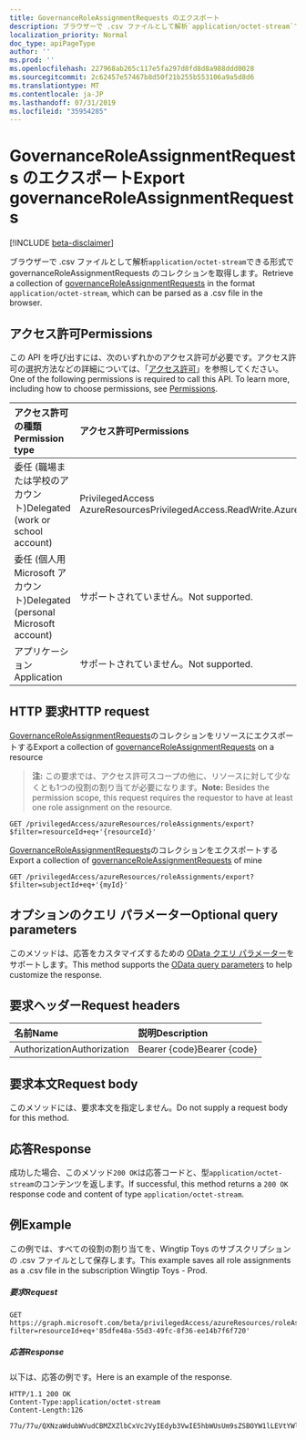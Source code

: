 ```yaml
---
title: GovernanceRoleAssignmentRequests のエクスポート
description: ブラウザーで .csv ファイルとして解析`application/octet-stream`できる形式で governanceRoleAssignmentRequests のコレクションを取得します。
localization_priority: Normal
doc_type: apiPageType
author: ''
ms.prod: ''
ms.openlocfilehash: 227968ab265c117e5fa297d8fd8d8a988ddd0028
ms.sourcegitcommit: 2c62457e57467b8d50f21b255b553106a9a5d8d6
ms.translationtype: MT
ms.contentlocale: ja-JP
ms.lasthandoff: 07/31/2019
ms.locfileid: "35954285"
---
```

# <a name="export-governanceroleassignmentrequests"></a><span data-ttu-id="79fad-103">GovernanceRoleAssignmentRequests のエクスポート</span><span class="sxs-lookup"><span data-stu-id="79fad-103">Export governanceRoleAssignmentRequests</span></span>

[!INCLUDE [beta-disclaimer](../../includes/beta-disclaimer.md)]

<span data-ttu-id="79fad-104">ブラウザーで .csv ファイル[](../resources/governanceroleassignmentrequest.md)として解析`application/octet-stream`できる形式で governanceRoleAssignmentRequests のコレクションを取得します。</span><span class="sxs-lookup"><span data-stu-id="79fad-104">Retrieve a collection of [governanceRoleAssignmentRequests](../resources/governanceroleassignmentrequest.md) in the format `application/octet-stream`, which can be parsed as a .csv file in the browser.</span></span>

## <a name="permissions"></a><span data-ttu-id="79fad-105">アクセス許可</span><span class="sxs-lookup"><span data-stu-id="79fad-105">Permissions</span></span>
<span data-ttu-id="79fad-p101">この API を呼び出すには、次のいずれかのアクセス許可が必要です。アクセス許可の選択方法などの詳細については、「[アクセス許可](/graph/permissions-reference)」を参照してください。</span><span class="sxs-lookup"><span data-stu-id="79fad-p101">One of the following permissions is required to call this API. To learn more, including how to choose permissions, see [Permissions](/graph/permissions-reference).</span></span>

|<span data-ttu-id="79fad-108">アクセス許可の種類</span><span class="sxs-lookup"><span data-stu-id="79fad-108">Permission type</span></span>      | <span data-ttu-id="79fad-109">アクセス許可</span><span class="sxs-lookup"><span data-stu-id="79fad-109">Permissions</span></span>              |
|:--------------------|:---------------------------------------------------------|
|<span data-ttu-id="79fad-110">委任 (職場または学校のアカウント)</span><span class="sxs-lookup"><span data-stu-id="79fad-110">Delegated (work or school account)</span></span> | <span data-ttu-id="79fad-111">PrivilegedAccess AzureResources</span><span class="sxs-lookup"><span data-stu-id="79fad-111">PrivilegedAccess.ReadWrite.AzureResources</span></span>  |
|<span data-ttu-id="79fad-112">委任 (個人用 Microsoft アカウント)</span><span class="sxs-lookup"><span data-stu-id="79fad-112">Delegated (personal Microsoft account)</span></span> | <span data-ttu-id="79fad-113">サポートされていません。</span><span class="sxs-lookup"><span data-stu-id="79fad-113">Not supported.</span></span>    |
|<span data-ttu-id="79fad-114">アプリケーション</span><span class="sxs-lookup"><span data-stu-id="79fad-114">Application</span></span> | <span data-ttu-id="79fad-115">サポートされていません。</span><span class="sxs-lookup"><span data-stu-id="79fad-115">Not supported.</span></span> |


## <a name="http-request"></a><span data-ttu-id="79fad-116">HTTP 要求</span><span class="sxs-lookup"><span data-stu-id="79fad-116">HTTP request</span></span>
<!-- { "blockType": "ignored" } -->
<span data-ttu-id="79fad-117">[GovernanceRoleAssignmentRequests](../resources/governanceroleassignmentrequest.md)のコレクションをリソースにエクスポートする</span><span class="sxs-lookup"><span data-stu-id="79fad-117">Export a collection of [governanceRoleAssignmentRequests](../resources/governanceroleassignmentrequest.md) on a resource</span></span>
    
><span data-ttu-id="79fad-118">**注:** この要求では、アクセス許可スコープの他に、リソースに対して少なくとも1つの役割の割り当てが必要になります。</span><span class="sxs-lookup"><span data-stu-id="79fad-118">**Note:** Besides the permission scope, this request requires the requestor to have at least one role assignment on the resource.</span></span> 
    
```http
GET /privilegedAccess/azureResources/roleAssignments/export?$filter=resourceId+eq+'{resourceId}'
```

<span data-ttu-id="79fad-119">[GovernanceRoleAssignmentRequests](../resources/governanceroleassignmentrequest.md)のコレクションをエクスポートする</span><span class="sxs-lookup"><span data-stu-id="79fad-119">Export a collection of [governanceRoleAssignmentRequests](../resources/governanceroleassignmentrequest.md) of mine</span></span>
```http
GET /privilegedAccess/azureResources/roleAssignments/export?$filter=subjectId+eq+'{myId}'
```
## <a name="optional-query-parameters"></a><span data-ttu-id="79fad-120">オプションのクエリ パラメーター</span><span class="sxs-lookup"><span data-stu-id="79fad-120">Optional query parameters</span></span>
<span data-ttu-id="79fad-121">このメソッドは、応答をカスタマイズするための [OData クエリ パラメーター](/graph/query-parameters)をサポートします。</span><span class="sxs-lookup"><span data-stu-id="79fad-121">This method supports the [OData query parameters](/graph/query-parameters) to help customize the response.</span></span>

## <a name="request-headers"></a><span data-ttu-id="79fad-122">要求ヘッダー</span><span class="sxs-lookup"><span data-stu-id="79fad-122">Request headers</span></span>
| <span data-ttu-id="79fad-123">名前</span><span class="sxs-lookup"><span data-stu-id="79fad-123">Name</span></span>      |<span data-ttu-id="79fad-124">説明</span><span class="sxs-lookup"><span data-stu-id="79fad-124">Description</span></span>|
|:----------|:----------|
| <span data-ttu-id="79fad-125">Authorization</span><span class="sxs-lookup"><span data-stu-id="79fad-125">Authorization</span></span>  | <span data-ttu-id="79fad-126">Bearer {code}</span><span class="sxs-lookup"><span data-stu-id="79fad-126">Bearer {code}</span></span>|

## <a name="request-body"></a><span data-ttu-id="79fad-127">要求本文</span><span class="sxs-lookup"><span data-stu-id="79fad-127">Request body</span></span>
<span data-ttu-id="79fad-128">このメソッドには、要求本文を指定しません。</span><span class="sxs-lookup"><span data-stu-id="79fad-128">Do not supply a request body for this method.</span></span>

## <a name="response"></a><span data-ttu-id="79fad-129">応答</span><span class="sxs-lookup"><span data-stu-id="79fad-129">Response</span></span>
<span data-ttu-id="79fad-130">成功した場合、このメソッド`200 OK`は応答コードと、型`application/octet-stream`のコンテンツを返します。</span><span class="sxs-lookup"><span data-stu-id="79fad-130">If successful, this method returns a `200 OK` response code and content of type `application/octet-stream`.</span></span>

## <a name="example"></a><span data-ttu-id="79fad-131">例</span><span class="sxs-lookup"><span data-stu-id="79fad-131">Example</span></span>
<span data-ttu-id="79fad-132">この例では、すべての役割の割り当てを、Wingtip Toys のサブスクリプションの .csv ファイルとして保存します。</span><span class="sxs-lookup"><span data-stu-id="79fad-132">This example saves all role assignments as a .csv file in the subscription Wingtip Toys - Prod.</span></span> 

##### <a name="request"></a><span data-ttu-id="79fad-133">要求</span><span class="sxs-lookup"><span data-stu-id="79fad-133">Request</span></span>
```http
GET https://graph.microsoft.com/beta/privilegedAccess/azureResources/roleAssignments/export?filter=resourceId+eq+'85dfe48a-55d3-49fc-8f36-ee14b7f6f720'
```
##### <a name="response"></a><span data-ttu-id="79fad-134">応答</span><span class="sxs-lookup"><span data-stu-id="79fad-134">Response</span></span>
<span data-ttu-id="79fad-135">以下は、応答の例です。</span><span class="sxs-lookup"><span data-stu-id="79fad-135">Here is an example of the response.</span></span> 
```http
HTTP/1.1 200 OK
Content-Type:application/octet-stream
Content-Length:126

77u/77u/QXNzaWdubWVudCBMZXZlbCxVc2VyIEdyb3VwIE5hbWUsUm9sZSBOYW1lLEVtYWlsLEFzc2lnbm1lbnQgVHlwZSxBc3NpZ25tZW43IFN0YXJ0IFRpbWUgKFVUQyksQXNzaWdubWVudCBFbmQgVGltZdAoVVRDKQ0K

```

<!-- uuid: 8fcb5dbc-d5aa-4681-8e31-b001d5168d79
2015-10-25 14:57:30 UTC -->
<!--
{
  "type": "#page.annotation",
  "description": "Export governanceRoleAssignmentRequests",
  "keywords": "",
  "section": "documentation",
  "tocPath": "",
  "suppressions": []
}
-->
